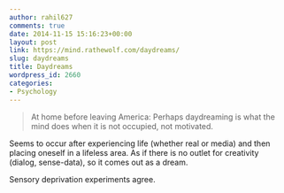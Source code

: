 ```yaml
---
author: rahil627
comments: true
date: 2014-11-15 15:16:23+00:00
layout: post
link: https://mind.rathewolf.com/daydreams/
slug: daydreams
title: Daydreams
wordpress_id: 2660
categories:
- Psychology
---
```


<blockquote>At home before leaving America:
Perhaps daydreaming is what the mind does when it is not occupied, not motivated.</blockquote>



Seems to occur after experiencing life (whether real or media) and then placing oneself in a lifeless area. As if there is no outlet for creativity (dialog, sense-data), so it comes out as a dream.

Sensory deprivation experiments agree.

